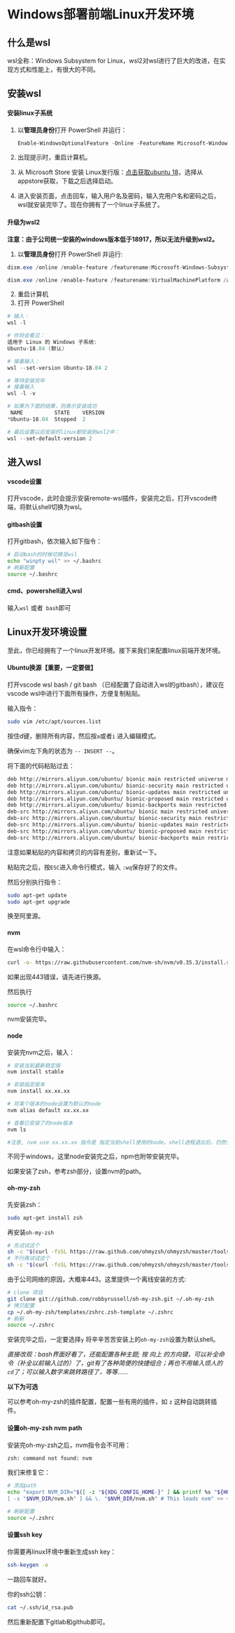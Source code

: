 # Windows部署前端Linux开发环境

## 什么是wsl

wsl全称：Windows Subsystem for Linux，wsl2对wsl进行了巨大的改进，在实现方式和性能上，有很大的不同。

## 安装wsl

#### 安装linux子系统

1. 以**管理员身份**打开 PowerShell 并运行：

   ```powershell
   Enable-WindowsOptionalFeature -Online -FeatureName Microsoft-Windows-Subsystem-Linux
   ```

2. 出现提示时，重启计算机。

3. 从 Microsoft Store 安装 Linux发行版：[点击获取ubuntu 18](https://www.microsoft.com/zh-cn/p/ubuntu-1804-lts/9n9tngvndl3q?rtc=1&activetab=pivot:overviewtab)，选择从appstore获取，下载之后选择启动。

4. 进入安装页面，点击回车，输入用户名及密码，输入完用户名和密码之后，wsl就安装完毕了。现在你拥有了一个linux子系统了。

#### 升级为wsl2

**注意：由于公司统一安装的windows版本低于18917，所以无法升级到wsl2。**

1. 以**管理员身份**打开 PowerShell 并运行:

```powershell
dism.exe /online /enable-feature /featurename:Microsoft-Windows-Subsystem-Linux /all /norestart

dism.exe /online /enable-feature /featurename:VirtualMachinePlatform /all /norestart
```

2. 重启计算机
3. 打开 PowerShell

```powershell
# 输入：
wsl -l

# 你将会看见：
适用于 Linux 的 Windows 子系统:
Ubuntu-18.04 (默认)

# 接着输入：
wsl --set-version Ubuntu-18.04 2

# 等待安装完毕
# 接着输入
wsl -l -v

# 如果为下面的结果，则表示安装成功
 NAME          STATE    VERSION
*Ubuntu-18.04  Stopped  2

# 最后设置以后安装的linux都安装到wsl2中：
wsl --set-default-version 2
```

## 进入wsl

#### vscode设置

打开vscode，此时会提示安装remote-wsl插件，安装完之后，打开vscode终端，将默认shell切换为wsl。

#### gitbash设置

打开gitbash，依次输入如下指令：

```bash
# 启动bash的时候切换至wsl
echo "winpty wsl" >> ~/.bashrc
# 刷新配置
source ~/.bashrc
```

#### cmd、powershell进入wsl

输入`wsl` 或者` bash`即可

## Linux开发环境设置

至此，你已经拥有了一个linux开发环境。接下来我们来配置linux前端开发环境。

#### Ubuntu换源【重要，一定要做】

打开vscode wsl bash / git bash （已经配置了自动进入wsl的gitbash），建议在vscode wsl中进行下面所有操作，方便复制粘贴。

输入指令：

```bash
sudo vim /etc/apt/sources.list
```

按住d键，删除所有内容，然后按`a`或者`i` 进入编辑模式。

确保vim左下角的状态为 `-- INSERT --`。

将下面的代码粘贴过去：

```bash
deb http://mirrors.aliyun.com/ubuntu/ bionic main restricted universe multiverse
deb http://mirrors.aliyun.com/ubuntu/ bionic-security main restricted universe multiverse
deb http://mirrors.aliyun.com/ubuntu/ bionic-updates main restricted universe multiverse
deb http://mirrors.aliyun.com/ubuntu/ bionic-proposed main restricted universe multiverse
deb http://mirrors.aliyun.com/ubuntu/ bionic-backports main restricted universe multiverse
deb-src http://mirrors.aliyun.com/ubuntu/ bionic main restricted universe multiverse
deb-src http://mirrors.aliyun.com/ubuntu/ bionic-security main restricted universe multiverse
deb-src http://mirrors.aliyun.com/ubuntu/ bionic-updates main restricted universe multiverse
deb-src http://mirrors.aliyun.com/ubuntu/ bionic-proposed main restricted universe multiverse
deb-src http://mirrors.aliyun.com/ubuntu/ bionic-backports main restricted universe multiverse
```

注意如果粘贴的内容和拷贝的内容有差别，重新试一下。

粘贴完之后，按`ESC`进入命令行模式，输入 `:wq`保存好了的文件。

然后分别执行指令：

```bash
sudo apt-get update
sudo apt-get upgrade
```

换至阿里源。

#### nvm

在wsl命令行中输入：

```bash
curl -o- https://raw.githubusercontent.com/nvm-sh/nvm/v0.35.3/install.sh | bash
```

如果出现443错误，请先进行换源。

然后执行

```bash
source ~/.bashrc
```

nvm安装完毕。

#### node

安装完nvm之后，输入：

```bash
# 安装当前最新稳定版
nvm install stable

# 安装指定版本
nvm install xx.xx.xx

# 将某个版本的node设置为默认的node
nvm alias default xx.xx.xx

# 查看已安装了的node版本
nvm ls

#注意, nvm use xx.xx.xx 指令是 指定当前shell使用的node。shell进程退出后，仍然会使用默认版本的node
```

不同于windows，这里node安装完之后，npm也附带安装完毕。

如果安装了zsh，参考zsh部分，设置nvm的path。

#### oh-my-zsh

先安装zsh：

```bash
sudo apt-get install zsh
```

再安装`oh-my-zsh`

```bash
# 先试试这个
sh -c "$(curl -fsSL https://raw.github.com/ohmyzsh/ohmyzsh/master/tools/install.sh)"
# 不行再试试这个
sh -c "$(curl -fsSL https://raw.github.com/ohmyzsh/ohmyzsh/master/tools/install.sh)"
```

由于公司网络的原因，大概率443。这里提供一个离线安装的方式:

```bash
# clone 项目
git clone git://github.com/robbyrussell/oh-my-zsh.git ~/.oh-my-zsh
# 拷贝配置
cp ~/.oh-my-zsh/templates/zshrc.zsh-template ~/.zshrc
# 刷新
source ~/.zshrc
```

安装完毕之后，一定要选择`y` 将辛辛苦苦安装上的`oh-my-zsh`设置为默认shell。

*直接改观：bash界面好看了，还能配置各种主题;  按 向上 的方向键，可以补全命令（补全以前输入过的）了，git有了各种简便的快捷组合；再也不用输入烦人的`cd`了；可以输入数字来跳转路径了，等等......*

**以下为可选**

可以参考oh-my-zsh的插件配置，配置一些有用的插件，如 `z` 这种自动跳转插件。

#### 设置oh-my-zsh nvm path

安装完oh-my-zsh之后，nvm指令会不可用：

```bash
zsh: command not found: nvm
```

我们来修复它：

```bash
# 添加path
echo "export NVM_DIR="$([ -z "${XDG_CONFIG_HOME-}" ] && printf %s "${HOME}/.nvm" || printf %s "${XDG_CONFIG_HOME}/nvm")"
[ -s "$NVM_DIR/nvm.sh" ] && \. "$NVM_DIR/nvm.sh" # This loads nvm" >> ~/.zshrc

# 刷新配置
source ~/.zshrc
```

#### 设置ssh key

你需要再linux环境中重新生成ssh key：

```bash
ssh-keygen -o
```

一路回车就好。

你的ssh公钥：

```bash
cat ~/.ssh/id_rsa.pub
```

然后重新配置下gitlab和github即可。






















